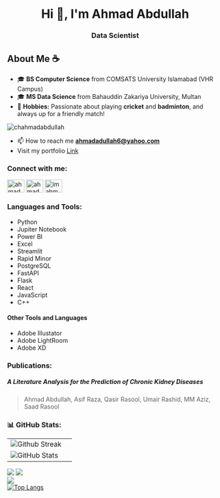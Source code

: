 <h1 align="center">Hi 👋, I'm Ahmad Abdullah</h1>
<h3 align="center">Data Scientist</h3>

## About Me ☕

- 🎓 **BS Computer Science** from COMSATS University Islamabad (VHR Campus)  
- 🎓 **MS Data Science** from Bahauddin Zakariya University, Multan  
- 🏏 **Hobbies:** Passionate about playing **cricket** and **badminton**, and always up for a friendly match!


<p align="left"> <img src="https://komarev.com/ghpvc/?username=chahmadabdullah&label=Profile%20views&color=0e75b6&style=flat" alt="chahmadabdullah" /> </p>

- 📫 How to reach me **ahmadadullah6@yahoo.com**
- Visit my portfolio <a href="https://www.datascienceportfol.io/ahmadabdullah"> Link </a>

<h3 align="left">Connect with me:</h3>
<p align="left">
<a href="https://linkedin.com/in/ahmadabdullah55" target="blank"><img align="center" src="https://raw.githubusercontent.com/rahuldkjain/github-profile-readme-generator/master/src/images/icons/Social/linked-in-alt.svg" alt="ahmadabdullah55" height="30" width="40" /></a>
<a href="https://fb.com/ahmad abdullah" target="blank"><img align="center" src="https://raw.githubusercontent.com/rahuldkjain/github-profile-readme-generator/master/src/images/icons/Social/facebook.svg" alt="ahmad abdullah" height="30" width="40" /></a>
<a href="https://instagram.com/imahmad.abdullah" target="blank"><img align="center" src="https://raw.githubusercontent.com/rahuldkjain/github-profile-readme-generator/master/src/images/icons/Social/instagram.svg" alt="imahmad.abdullah" height="30" width="40" /></a>
</p>

### Languages and Tools:

- Python <br>
- Jupiter Notebook <br>
- Power BI <br>
- Excel <br>
- Streamlit<br>
- Rapid Minor<br>
- PostgreSQL <br>
- FastAPI <br>
- Flask <br>
- React <br>
- JavaScript <br>
- C++
#### <b> Other Tools and Languages </b>
- Adobe Illustator <br>
- Adobe LightRoom <br>
- Adobe XD <br>


### Publications:
##### A Literature Analysis for the Prediction of Chronic Kidney Diseases
> Ahmad Abdullah, Asif Raza, Qasir Rasool, Umair Rashid, MM Aziz, Saad Rasool


### 📊 GitHub Stats:
<table style="border: none; border-collapse: collapse;>
<tr>
  <td>
    <img src="https://github-readme-stats.vercel.app/api?username=ChAhmadAbdullah&show_icons=true&theme=tokyonight&hide_border=true&include_all_commits=false&count_private=false" alt="GitHub Stats" title="Github Stats"/>  

  </td>
  <td>
      <img src="https://github-readme-streak-stats.herokuapp.com/?user=ChAhmadAbdullah&theme=tokyonight&hide_border=true" alt="Github Streak" title="Github Streak"/> 
  </td>
</tr>
<tr>
  <td>
    <img src="https://github-readme-stats.vercel.app/api?username=ChAhmadAbdullah&show_icons=true&theme=tokyonight&hide_border=true&include_all_commits=true&count_private=true" alt="GitHub Stats" title="Github Stats"/>  

  </td>
  <td>
      
  </td>
</tr>
</table>


![](https://nirzak-streak-stats.vercel.app/?user=ChAhmadAbdullah&theme=dark&hide_border=false)
![](https://github-readme-stats.vercel.app/api?username=ChAhmadAbdullah&theme=tokyonight&hide_border=false&include_all_commits=true&count_private=true)<br/>
![](https://github-readme-stats.vercel.app/api/top-langs/?username=ChAhmadAbdullah&theme=dark&hide_border=false&include_all_commits=true&count_private=true&layout=compact)<br/>
[![Top Langs](https://github-readme-stats.vercel.app/api/top-langs/?username=ChAhmadAbdullah&theme=dark&layout=donut-vertical)](https://github.com/anuraghazra/github-readme-stats)<br/>




